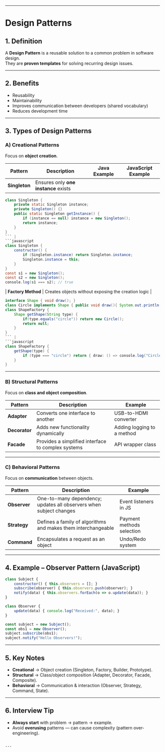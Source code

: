 
---

# Design Patterns

## 1. Definition
A **Design Pattern** is a reusable solution to a common problem in software design.  
They are **proven templates** for solving recurring design issues.

---

## 2. Benefits
- Reusability
- Maintainability
- Improves communication between developers (shared vocabulary)
- Reduces development time

---

## 3. Types of Design Patterns

### **A) Creational Patterns**
Focus on **object creation**.

| Pattern | Description | Java Example | JavaScript Example |
|---------|-------------|--------------|--------------------|
| **Singleton** | Ensures only **one instance** exists | 
```java
class Singleton {
    private static Singleton instance;
    private Singleton() {}
    public static Singleton getInstance() {
        if (instance == null) instance = new Singleton();
        return instance;
    }
}
``` |
```javascript
class Singleton {
    constructor() {
        if (Singleton.instance) return Singleton.instance;
        Singleton.instance = this;
    }
}
const s1 = new Singleton();
const s2 = new Singleton();
console.log(s1 === s2); // true
````

\| **Factory Method** | Creates objects without exposing the creation logic |

````java
interface Shape { void draw(); }
class Circle implements Shape { public void draw(){ System.out.println("Circle"); } }
class ShapeFactory {
    Shape getShape(String type) {
        if(type.equals("circle")) return new Circle();
        return null;
    }
}
``` |
```javascript
class ShapeFactory {
    getShape(type) {
        if (type === "circle") return { draw: () => console.log("Circle") };
    }
}
````

---

### **B) Structural Patterns**

Focus on **class and object composition**.

| Pattern       | Description                                        | Example                    |
| ------------- | -------------------------------------------------- | -------------------------- |
| **Adapter**   | Converts one interface to another                  | USB-to-HDMI converter      |
| **Decorator** | Adds new functionality dynamically                 | Adding logging to a method |
| **Facade**    | Provides a simplified interface to complex systems | API wrapper class          |

---

### **C) Behavioral Patterns**

Focus on **communication** between objects.

| Pattern      | Description                                                        | Example                   |
| ------------ | ------------------------------------------------------------------ | ------------------------- |
| **Observer** | One-to-many dependency; updates all observers when subject changes | Event listeners in JS     |
| **Strategy** | Defines a family of algorithms and makes them interchangeable      | Payment methods selection |
| **Command**  | Encapsulates a request as an object                                | Undo/Redo system          |

---

## 4. Example – Observer Pattern (JavaScript)

```javascript
class Subject {
    constructor() { this.observers = []; }
    subscribe(observer) { this.observers.push(observer); }
    notify(data) { this.observers.forEach(o => o.update(data)); }
}

class Observer {
    update(data) { console.log("Received:", data); }
}

const subject = new Subject();
const obs1 = new Observer();
subject.subscribe(obs1);
subject.notify("Hello Observers!");
```

---

## 5. Key Notes

* **Creational** → Object creation (Singleton, Factory, Builder, Prototype).
* **Structural** → Class/object composition (Adapter, Decorator, Facade, Composite).
* **Behavioral** → Communication & interaction (Observer, Strategy, Command, State).

---

## 6. Interview Tip

* **Always start** with problem → pattern → example.
* Avoid **overusing** patterns — can cause complexity (pattern over-engineering).

```

---

